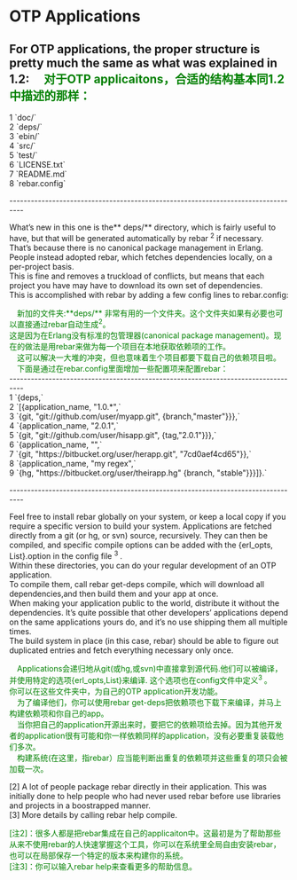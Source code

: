 # OTP Applications

For OTP applications, the proper structure is pretty much the same as what was explained in 1.2:
<font color="green">
&emsp;对于OTP applicaitons，合适的结构基本同1.2中描述的那样：<br>
----------------------------------------------------------------------------------
</font>
<p></p>
1 `doc/`<br>
2 `deps/`<br>
3 `ebin/`<br>
4 `src/`<br>
5 `test/`<br>
6 `LICENSE.txt`<br>
7 `README.md`<br>
8 `rebar.config`
<p></p>
----------------------------------------------------------------------------------<br>

What’s new in this one is the** deps/** directory, which is fairly useful to have, but that will be generated automatically by rebar <sup>2</sup> if necessary.<br>
That’s because there is no canonical package management in Erlang.  People instead adopted rebar, which fetches dependencies locally, on a per-project basis.<br>
This is fine and removes a truckload of conflicts, but means that each project you have may have to download its own set of dependencies.<br>
This is accomplished with rebar by adding a few config lines to rebar.config:
<p></p>
<font color="green">
&emsp;新加的文件夹:**deps/** 非常有用的一个文件夹。这个文件夹如果有必要也可以直接通过rebar自动生成<sup>2</sup>。<br>
这是因为在Erlang没有标准的包管理器(canonical package management)。现在的做法是用rebar来做为每一个项目在本地获取依赖项的工作。<br>
&emsp;这可以解决一大堆的冲突，但也意味着生个项目都要下载自己的依赖项目啦。<br>
&emsp;下面是通过在rebar.config里面增加一些配置项来配置rebar：<br>
</font>
----------------------------------------------------------------------------------<br>
1 `{deps,`<br>
2 `[{application_name, "1.0.*",`<br>
3 `{git, "git://github.com/user/myapp.git", {branch,"master"}}},`<br>
4 `{application_name, "2.0.1",`<br>
5 `{git, "git://github.com/user/hisapp.git", {tag,"2.0.1"}}},`<br>
6 `{application_name, "",`<br>
7 `{git, "https://bitbucket.org/user/herapp.git", "7cd0aef4cd65"}},`<br>
8 `{application_name, "my regex",`<br>
9 `{hg, "https://bitbucket.org/user/theirapp.hg" {branch, "stable"}}}]}.`<br>

----------------------------------------------------------------------------------<br>
<p></p>
Feel free to install rebar globally on your system, or keep a local copy if you require a specific version to build your system.
Applications are fetched directly from a git (or hg, or svn) source, recursively. They can then be compiled, and specific compile options can be added with the {erl_opts, List}.option in the config file <sup>3 </sup>.<br>
Within these directories, you can do your regular development of an OTP application.<br>
To compile them, call rebar get-deps compile, which will download all dependencies,and then build them and your app at once.<br>
When making your application public to the world, distribute it without the dependencies. It’s quite possible that other developers’ applications depend on the same applications yours do, and it’s no use shipping them all multiple times.<br>
The build system in place (in this case, rebar) should be able to figure out duplicated entries and fetch everything necessary only once.
<p></p>
 <font color="green">
&emsp;Applications会递归地从git(或hg,或svn)中直接拿到源代码.他们可以被编译，并使用特定的选项{erl_opts,List}来编译. 这个选项也在config文件中定义<sup>3 </sup>。<br>
你可以在这些文件夹中，为自己的OTP application开发功能。<br>
&emsp;为了编译他们，你可以使用rebar get-deps把依赖项也下载下来编译，并马上构建依赖项和你自己的app。<br>
&emsp;当你把自己的application开源出来时，要把它的依赖项给去掉。因为其他开发者的application很有可能和你一样依赖同样的application，没有必要重复装载他们多次。<br>
&emsp;构建系统(在这里，指rebar）应当能判断出重复的依赖项并这些重复的项只会被加载一次。
</font>
<p></p>
[2] A lot of people package rebar directly in their application. This was initially done to help people who had never used rebar before use libraries and projects in a boostrapped manner.<br>
[3] More details by calling rebar help compile.
 <p></p>
 <font color="green">
[注2]：很多人都是把rebar集成在自己的applicaiton中。这最初是为了帮助那些从来不使用rebar的人快速掌握这个工具，你可以在系统里全局自由安装rebar，也可以在局部保存一个特定的版本来构建你的系统。<br>
[注3]：你可以输入rebar help来查看更多的帮助信息。<br>
 </font>

